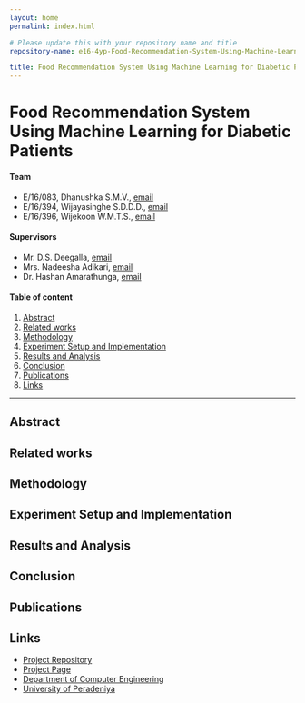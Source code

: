 ```yaml
---
layout: home
permalink: index.html

# Please update this with your repository name and title
repository-name: e16-4yp-Food-Recommendation-System-Using-Machine-Learning-for-Diabetic-Patients

title: Food Recommendation System Using Machine Learning for Diabetic Patients
---
```


[comment]: # "This is the standard layout for the project, but you can clean this and use your own template"

# Food Recommendation System Using Machine Learning for Diabetic Patients

#### Team

- E/16/083, Dhanushka S.M.V., [email](mailto:e16083@eng.pdn.ac.lk)
- E/16/394, Wijayasinghe S.D.D.D., [email](mailto:e16394@eng.pdn.ac.lk)
- E/16/396, Wijekoon W.M.T.S., [email](mailto:e16396@eng.pdn.ac.lk)

#### Supervisors

- Mr. D.S. Deegalla, [email](mailto:sampath@eng.pdn.ac.lk)
- Mrs. Nadeesha Adikari, [email](mailto:nadeeshaa@eng.pdn.ac.lk)
- Dr. Hashan Amarathunga, [email](mailto:hashansa@gmail.com)
#### Table of content

1. [Abstract](#abstract)
2. [Related works](#related-works)
3. [Methodology](#methodology)
4. [Experiment Setup and Implementation](#experiment-setup-and-implementation)
5. [Results and Analysis](#results-and-analysis)
6. [Conclusion](#conclusion)
7. [Publications](#publications)
8. [Links](#links)

---

## Abstract

## Related works

## Methodology

## Experiment Setup and Implementation

## Results and Analysis

## Conclusion

## Publications
[//]: # "Note: Uncomment each once you uploaded the files to the repository"

<!-- 1. [Semester 7 report](./) -->
<!-- 2. [Semester 7 slides](./) -->
<!-- 3. [Semester 8 report](./) -->
<!-- 4. [Semester 8 slides](./) -->
<!-- 5. Author 1, Author 2 and Author 3 "Research paper title" (2021). [PDF](./). -->


## Links

[//]: # ( NOTE: EDIT THIS LINKS WITH YOUR REPO DETAILS )

- [Project Repository](https://github.com/cepdnaclk/e16-4yp-Food-Recommendation-System-Using-Machine-Learning-for-Diabetic-Patients)
- [Project Page](https://cepdnaclk.github.io/e16-4yp-Food-Recommendation-System-Using-Machine-Learning-for-Diabetic-Patients-in-Sri-Lanka/)
- [Department of Computer Engineering](http://www.ce.pdn.ac.lk/)
- [University of Peradeniya](https://eng.pdn.ac.lk/)

[//]: # "Please refer this to learn more about Markdown syntax"
[//]: # "https://github.com/adam-p/markdown-here/wiki/Markdown-Cheatsheet"
